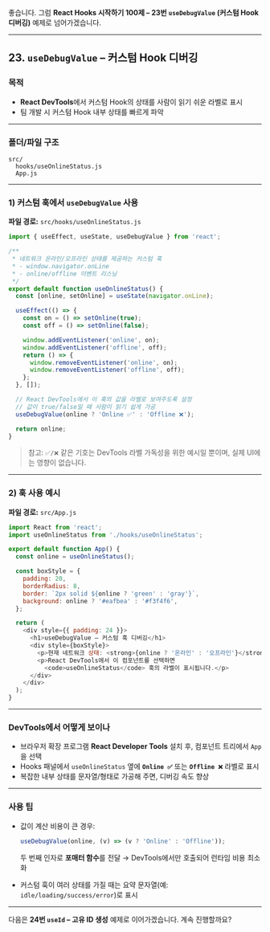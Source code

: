 좋습니다.
그럼 **React Hooks 시작하기 100제 – 23번 `useDebugValue` (커스텀 Hook 디버깅)** 예제로 넘어가겠습니다.

---

## 23. `useDebugValue` – 커스텀 Hook 디버깅

### 목적

* **React DevTools**에서 커스텀 Hook의 상태를 사람이 읽기 쉬운 라벨로 표시
* 팀 개발 시 커스텀 Hook 내부 상태를 빠르게 파악

---

### 폴더/파일 구조

```
src/
  hooks/useOnlineStatus.js
  App.js
```

---

### 1) 커스텀 훅에서 `useDebugValue` 사용

**파일 경로:** `src/hooks/useOnlineStatus.js`

```javascript
import { useEffect, useState, useDebugValue } from 'react';

/**
 * 네트워크 온라인/오프라인 상태를 제공하는 커스텀 훅
 * - window.navigator.onLine
 * - online/offline 이벤트 리스닝
 */
export default function useOnlineStatus() {
  const [online, setOnline] = useState(navigator.onLine);

  useEffect(() => {
    const on = () => setOnline(true);
    const off = () => setOnline(false);

    window.addEventListener('online', on);
    window.addEventListener('offline', off);
    return () => {
      window.removeEventListener('online', on);
      window.removeEventListener('offline', off);
    };
  }, []);

  // React DevTools에서 이 훅의 값을 라벨로 보여주도록 설정
  // 값이 true/false일 때 사람이 읽기 쉽게 가공
  useDebugValue(online ? 'Online ✅' : 'Offline ❌');

  return online;
}
```

> 참고: `✅/❌` 같은 기호는 DevTools 라벨 가독성을 위한 예시일 뿐이며, 실제 UI에는 영향이 없습니다.

---

### 2) 훅 사용 예시

**파일 경로:** `src/App.js`

```javascript
import React from 'react';
import useOnlineStatus from './hooks/useOnlineStatus';

export default function App() {
  const online = useOnlineStatus();

  const boxStyle = {
    padding: 20,
    borderRadius: 8,
    border: `2px solid ${online ? 'green' : 'gray'}`,
    background: online ? '#eafbea' : '#f3f4f6',
  };

  return (
    <div style={{ padding: 24 }}>
      <h1>useDebugValue – 커스텀 훅 디버깅</h1>
      <div style={boxStyle}>
        <p>현재 네트워크 상태: <strong>{online ? '온라인' : '오프라인'}</strong></p>
        <p>React DevTools에서 이 컴포넌트를 선택하면
          <code>useOnlineStatus</code> 훅의 라벨이 표시됩니다.</p>
      </div>
    </div>
  );
}
```

---

### DevTools에서 어떻게 보이나

* 브라우저 확장 프로그램 **React Developer Tools** 설치 후, 컴포넌트 트리에서 `App`을 선택
* Hooks 패널에서 `useOnlineStatus` 옆에 **`Online ✅`** 또는 **`Offline ❌`** 라벨로 표시
* 복잡한 내부 상태를 문자열/형태로 가공해 주면, 디버깅 속도 향상

---

### 사용 팁

* 값이 계산 비용이 큰 경우:

  ```javascript
  useDebugValue(online, (v) => (v ? 'Online' : 'Offline'));
  ```

  두 번째 인자로 **포매터 함수**를 전달 → DevTools에서만 호출되어 런타임 비용 최소화
* 커스텀 훅이 여러 상태를 가질 때는 요약 문자열(예: `idle/loading/success/error`)로 표시

---

다음은 **24번 `useId` – 고유 ID 생성** 예제로 이어가겠습니다.
계속 진행할까요?
